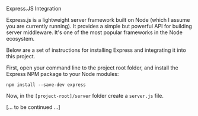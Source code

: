 Express.JS Integration

Express.js is a lightweight server framework built on Node (which I assume you are currently running). It provides a simple but powerful API for building server middleware. It's one of the most popular frameworks in the Node ecosystem.

Below are a set of instructions for installing Express and integrating it into this project.

First, open your command line to the project root folder, and install the Express NPM package to your Node modules:

```
npm install --save-dev express
```

Now, in the `[project-root]/server` folder create a `server.js` file.



[... to be continued ...]
